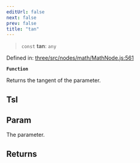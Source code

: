 ```yaml
---
editUrl: false
next: false
prev: false
title: "tan"
---
```


> `const` **tan**: `any`

Defined in: [three/src/nodes/math/MathNode.js:561](https://github.com/DefinitelyMaybe/three-i18n/blob/fa57b79433d1c349ffb23a78727299c8d4190136/three/src/nodes/math/MathNode.js#L561)

**`Function`**

Returns the tangent of the parameter.

## Tsl

## Param

The parameter.

## Returns
